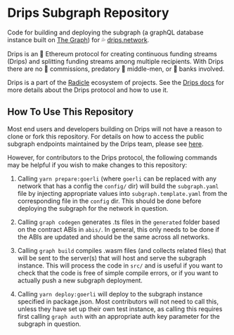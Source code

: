 # Drips Subgraph Repository

Code for building and deploying the subgraph (a graphQL database instance built on [The Graph](https://thegraph.com/)) for 💦 [drips.network](https://drips.network/).

Drips is an 💎 Ethereum protocol for creating continuous funding streams (Drips) and splitting funding streams among multiple recipients. With Drips there are no 💸 commissions, predatory 👔 middle-men, or 🏦 banks involved.

Drips is a part of the [Radicle](https://radicle.xyz/) ecosystem of projects. See the [Drips docs](https://v2.docs.drips.network/docs/whats-a-drip.html) for more details about the Drips protocol and how to use it.

## How To Use This Repository

Most end users and developers building on Drips will not have a reason to clone or fork this repository. For details on how to access the public subgraph endpoints maintained by the Drips team, please see [here](https://v2.docs.drips.network/docs/for-developers/smart-contract-and-subgraph-details).

However, for contributors to the Drips protocol, the following commands may be helpful if you wish to make changes to this repository:

1. Calling `yarn prepare:goerli` (where `goerli` can be replaced with any network that has a config the `config/` dir) will build the `subgraph.yaml` file by injecting appropriate values into `subgraph.template.yaml` from the corresponding file in the `config` dir. This should be done before deploying the subgraph for the network in question.

2. Calling `graph codegen` generates .ts files in the `generated` folder based on the contract ABIs in `abis/`. In general, this only
   needs to be done if the ABIs are updated and should be the same across all networks.

3. Calling `graph build` compiles .wasm files (and collects related files) that will be sent to the server(s) that will
   host and serve the subgraph instance. This will process the code in `src/` and is useful if you want to check that the code is free of simple compile errors, or if you want to actually push a new subgraph deployment.

4. Calling `yarn deploy:goerli` will deploy to the subgraph instance specified in package.json. Most contributors will not need to call this, unless they have set up their own test instance, as calling this requires first calling `graph auth` with an appropriate auth key parameter for the subgraph in question.
